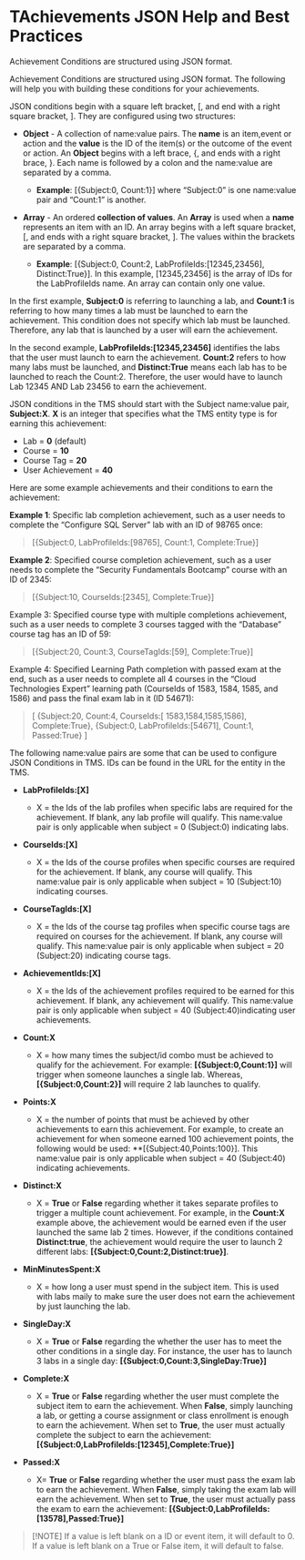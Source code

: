 # TAchievements JSON Help and Best Practices

Achievement Conditions are structured using JSON format. 

Achievement Conditions are structured using JSON format. The following will help you with building these conditions for your achievements.

JSON conditions begin with a square left bracket, [, and end with a right square bracket, ]. They are configured using two structures:

- **Object** - A collection of name:value pairs. The **name** is an item,event or action and the **value** is the ID of the item(s) or the outcome of the event or action. An **Object** begins with a left brace, {, and ends with a right brace, }. Each name is followed by a colon and the name:value are separated by a comma.
    - **Example**: [{Subject:0, Count:1}] where “Subject:0” is one name:value pair and “Count:1” is another.

- **Array** - An ordered **collection of values**. An **Array** is used when a **name** represents an item with an ID. An array begins with a left square bracket, [, and ends with a right square bracket, ]. The values within the brackets are separated by a comma.
    -  **Example**: [{Subject:0, Count:2, LabProfileIds:[12345,23456], Distinct:True}]. In this example, [12345,23456] is the array of IDs for the LabProfileIds name. An array can contain only one value.

In the first example, **Subject:0** is referring to launching a lab, and **Count:1** is referring to how many times a lab must be launched to earn the achievement. This condition does not specify which lab must be launched. Therefore, any lab that is launched by a user will earn the achievement.

In the second example, **LabProfileIds:[12345,23456]** identifies the labs that the user must launch to earn the achievement. **Count:2** refers to how many labs must be launched, and **Distinct:True** means each lab has to be launched to reach the Count:2. Therefore, the user would have to launch Lab 12345 AND Lab 23456 to earn the achievement.

JSON conditions in the TMS should start with the Subject name:value pair, **Subject:X**. **X** is an integer that specifies what the TMS entity type is for earning this achievement:
- Lab = **0** (default)
- Course = **10**
- Course Tag = **20**
- User Achievement = **40**

Here are some example achievements and their conditions to earn the achievement:

**Example 1**: Specific lab completion achievement, such as a user needs to complete the “Configure SQL Server” lab with an ID of 98765 once:
> [{Subject:0, LabProfileIds:[98765], Count:1, Complete:True}]

**Example 2**: Specified course completion achievement, such as a user needs to complete the “Security Fundamentals Bootcamp” course with an ID of 2345:
> [{Subject:10, CourseIds:[2345], Complete:True}]

Example 3: Specified course type with multiple completions achievement, such as a user needs to complete 3 courses tagged with the “Database” course tag has an ID of 59:
> [{Subject:20, Count:3, CourseTagIds:[59], Complete:True}]

Example 4: Specified Learning Path completion with passed exam at the end, such as a user needs to complete all 4 courses in the “Cloud Technologies Expert” learning path (CourseIds of 1583, 1584, 1585, and 1586) and pass the final exam lab in it (ID 54671):

> [
    {Subject:20, Count:4, CourseIds:[ 1583,1584,1585,1586], Complete:True},
    {Subject:0, LabProfileIds:[54671], Count:1, Passed:True}
]

The following name:value pairs are some that can be used to configure JSON Conditions in TMS. IDs can be found in the URL for the entity in the TMS.

- **LabProfileIds:[X]**
    - X = the Ids of the lab profiles when specific labs are required for the achievement. If blank, any lab profile will qualify. This name:value pair is only applicable when subject = 0 (Subject:0) indicating labs.

- **CourseIds:[X]**
    - X = the Ids of the course profiles when specific courses are required for the achievement. If blank, any course will qualify. This name:value pair is only applicable when subject = 10 (Subject:10) indicating courses.

- **CourseTagIds:[X]**
    - X = the Ids of the course tag profiles when specific course tags are required on courses for the achievement.  If blank, any course will qualify. This name:value pair is only applicable when subject = 20 (Subject:20) indicating course tags.

- **AchievementIds:[X]**
    - X = the Ids of the achievement profiles required to be earned for this achievement. If blank, any achievement will qualify. This name:value pair is only applicable when subject = 40 (Subject:40)indicating user achievements.

- **Count:X**    
    - X = how many times the subject/id combo must be achieved to qualify for the achievement. For example: **[{Subject:0,Count:1}]** will trigger when someone launches a single lab. Whereas, **[{Subject:0,Count:2}]** will require 2 lab launches to qualify.

- **Points:X**
    - X = the number of points that must be achieved by other achievements to earn this achievement. For example, to create an achievement for when someone earned 100 achievement points, the following would be used: **[{Subject:40,Points:100}]. This name:value pair is only applicable when subject = 40 (Subject:40) indicating achievements.  

- **Distinct:X**
    - X = **True** or **False** regarding whether it takes separate profiles to trigger a multiple count achievement. For example, in the  **Count:X** example above, the achievement would be earned even if the user launched the same lab 2 times. However, if the conditions contained **Distinct:true**, the achievement would require the user to launch 2 different labs: **[{Subject:0,Count:2,Distinct:true}]**. 

 - **MinMinutesSpent:X**
     - X = how long a user must spend in the subject item. This is used with labs maily to make sure the user does not earn the achievement by just launching the lab.

- **SingleDay:X**
    - X = **True** or **False** regarding the whether the user has to meet the other conditions in a single day. For instance, the user has to launch 3 labs in a single day: **[{Subject:0,Count:3,SingleDay:True}]**

- **Complete:X**
    - X = **True** or **False** regarding whether the user must complete the subject item to earn the achievement. When **False**, simply launching a lab, or getting a course assignment or class enrollment is enough to earn the achievement. When set to **True**, the user must actually complete the subject to earn the achievement: **[{Subject:0,LabProfileIds:[12345],Complete:True}]**

- **Passed:X**
    - X= **True** or **False** regarding whether the user must pass the exam lab to earn the achievement. When **False**, simply taking the exam lab will earn the achievement. When set to **True**, the user must actually pass the exam to earn the achievement: **[{Subject:0,LabProfileIds:[13578],Passed:True}]**

> [!NOTE] If a value is left blank on a ID or event item, it will default to 0. If a value is left blank on a True or False item, it will default to false.








    

    






